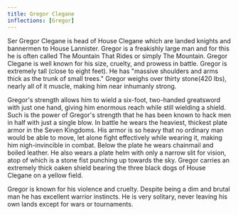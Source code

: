 ```yaml
---
title: Gregor Clegane
inflections: [Gregor]
---
```


Ser Gregor Clegane is head of House Clegane which are landed knights and bannermen to House Lannister. Gregor is a freakishly large man and for this he is often called The Mountain That Rides or simply The Mountain. Gregor Clegane is well known for his size, cruelty, and prowess in battle. Gregor is extremely tall (close to eight feet). He has "massive shoulders and arms thick as the trunk of small trees." Gregor weighs over thirty stone(420 lbs), nearly all of it muscle, making him near inhumanly strong.

Gregor's strength allows him to wield a six-foot, two-handed greatsword with just one hand, giving him enormous reach while still wielding a shield. Such is the power of Gregor's strength that he has been known to hack men in half with just a single blow. In battle he wears the heaviest, thickest plate armor in the Seven Kingdoms. His armor is so heavy that no ordinary man would be able to move, let alone fight effectively while wearing it, making him nigh-invincible in combat. Below the plate he wears chainmail and boiled leather. He also wears a plate helm with only a narrow slit for vision, atop of which is a stone fist punching up towards the sky. Gregor carries an extremely thick oaken shield bearing the three black dogs of House Clegane on a yellow field.

Gregor is known for his violence and cruelty. Despite being a dim and brutal man he has excellent warrior instincts. He is very solitary, never leaving his own lands except for wars or tournaments.


